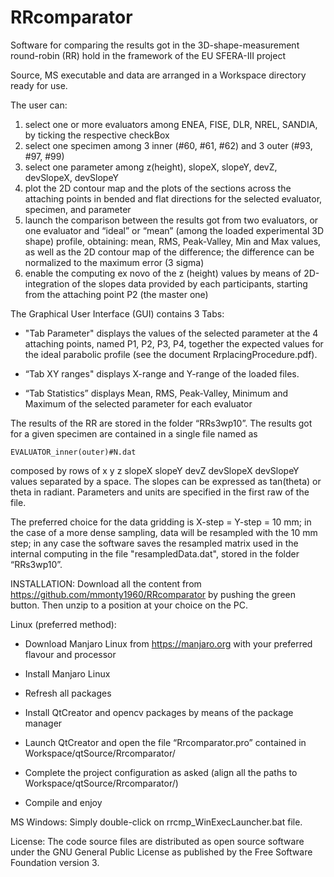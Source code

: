 ﻿# RRcomparator
Software for comparing the results got in the 3D-shape-measurement round-robin (RR) hold in the framework of the EU SFERA-III project

Source, MS executable and data are arranged in a Workspace directory ready for use.

The user can:
1) select one or more evaluators among ENEA, FISE, DLR, NREL, SANDIA, by ticking the respective checkBox
2) select one specimen among 3 inner (#60, #61, #62) and 3 outer (#93, #97, #99)
3) select one parameter among z(height), slopeX, slopeY, devZ, devSlopeX, devSlopeY
4) plot the 2D contour map and the plots of the sections across the attaching points in bended and flat directions for the selected evaluator, specimen, and parameter
5) launch the comparison between the results got from two evaluators, or one evaluator and “ideal” or “mean” (among the loaded experimental 3D shape) profile, obtaining: mean, RMS, Peak-Valley, Min and Max values, as well as the 2D contour map of the difference; the difference can be normalized to the maximum error (3 sigma)
6) enable the computing ex novo of the z (height) values by means of 2D-integration of the slopes data provided by each participants, starting from the attaching point P2 (the master one)

The Graphical User Interface (GUI) contains 3 Tabs:

- "Tab Parameter" displays the values of the selected parameter at the 4 attaching points, named P1, P2, P3, P4, together the expected values for the ideal parabolic profile (see the document RrplacingProcedure.pdf).

- “Tab XY ranges" displays X-range and Y-range of the loaded files.

- “Tab Statistics” displays Mean, RMS, Peak-Valley, Minimum and Maximum of the selected parameter for each evaluator

The results of the RR are stored in the folder “RRs3wp10”. The results got for a given specimen are contained in a single file named as

	EVALUATOR_inner(outer)#N.dat

composed by rows of x y z slopeX slopeY devZ devSlopeX devSlopeY values separated by a space. The slopes can be expressed as tan(theta) or theta in radiant. Parameters and units are specified in the first raw of the file. 

The preferred choice for the data gridding is X-step = Y-step = 10 mm; in the case of a more dense sampling, data will be resampled with the 10 mm step; in any case the software saves the resampled matrix used in the internal computing in the file "resampledData.dat", stored in the folder “RRs3wp10”.


INSTALLATION:
Download all the content from https://github.com/mmonty1960/RRcomparator by pushing the green button. Then unzip to a position at your choice on the PC.

Linux (preferred method):

- Download Manjaro Linux from https://manjaro.org with your preferred flavour and processor

- Install Manjaro Linux

- Refresh all packages

- Install QtCreator and opencv packages by means of the package manager

- Launch QtCreator and open the file “Rrcomparator.pro” contained in Workspace/qtSource/Rrcomparator/

- Complete the project configuration as asked (align all the paths to Workspace/qtSource/Rrcomparator/)

- Compile and enjoy

MS Windows:
Simply double-click on rrcmp_WinExecLauncher.bat file.

License:
The code source files are distributed as open source software under the GNU General Public
License as published by the Free Software Foundation version 3.


